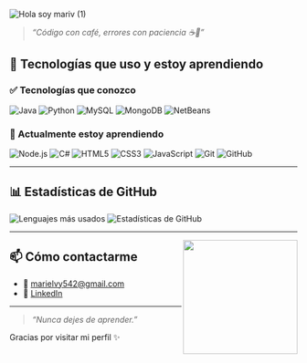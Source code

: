 
![Hola soy mariv (1)](https://github.com/user-attachments/assets/aa401607-85f4-4fa2-b0c3-6bc476e1132d)


> *“Código con café, errores con paciencia ☕🐛”*

## 🚀 Tecnologías que uso y estoy aprendiendo

### ✅ Tecnologías que conozco
![Java](https://img.shields.io/badge/Java-%23ED8B00.svg?style=for-the-badge&logo=java&logoColor=white)
![Python](https://img.shields.io/badge/Python-%233776AB.svg?style=for-the-badge&logo=python&logoColor=white)
![MySQL](https://img.shields.io/badge/MySQL-%2300f.svg?style=for-the-badge&logo=mysql&logoColor=white)
![MongoDB](https://img.shields.io/badge/MongoDB-%2347A248.svg?style=for-the-badge&logo=mongodb&logoColor=white)
![NetBeans](https://img.shields.io/badge/NetBeans-1B6AC6?style=for-the-badge&logo=apache-netbeans-ide&logoColor=white)

### 🌱 Actualmente estoy aprendiendo
![Node.js](https://img.shields.io/badge/Node.js-339933?style=for-the-badge&logo=nodedotjs&logoColor=white)
![C#](https://img.shields.io/badge/C%23-239120.svg?style=for-the-badge&logo=c-sharp&logoColor=white)
![HTML5](https://img.shields.io/badge/HTML5-e34c26?style=for-the-badge&logo=html5&logoColor=white)
![CSS3](https://img.shields.io/badge/CSS3-264de4?style=for-the-badge&logo=css3&logoColor=white)
![JavaScript](https://img.shields.io/badge/JavaScript-f7df1e?style=for-the-badge&logo=javascript&logoColor=black)
![Git](https://img.shields.io/badge/Git-F05032?style=for-the-badge&logo=git&logoColor=white)
![GitHub](https://img.shields.io/badge/GitHub-%23121011.svg?style=for-the-badge&logo=github&logoColor=white)


---
## 📊 Estadísticas de GitHub

<!-- Top Languages con fondo rosa oscuro y texto morado oscuro -->
![Lenguajes más usados](https://github-readme-stats.vercel.app/api/top-langs/?username=mariv542&layout=compact&langs_count=6&theme=tokyonight&bg_color=#8B008B&title_color=#800080&text_color=#FF69B4) ![Estadísticas de GitHub](https://github-readme-stats.vercel.app/api?username=mariv542&show_icons=true&theme=tokyonight&bg_color=#4B0082&title_color=#8B008B&icon_color=#FF69B4&text_color=#FFB6C1)


<!-- Stats generales con fondo morado oscuro y texto rosa -->

---
<img align="right" src="https://media.giphy.com/media/26tn33aiTi1jkl6H6/giphy.gif" width="200"/>



## 📫 Cómo contactarme

- 📧 marielvy542@gmail.com 
- 💼 [LinkedIn](www.linkedin.com/in/hilary-marielvi-varela-vargas-35906625a) 

---

> *“Nunca dejes de aprender.”*

Gracias por visitar mi perfil ✨
